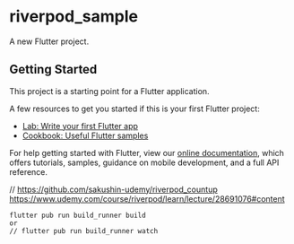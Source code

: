 # riverpod_sample

A new Flutter project.

## Getting Started

This project is a starting point for a Flutter application.

A few resources to get you started if this is your first Flutter project:

- [Lab: Write your first Flutter app](https://flutter.dev/docs/get-started/codelab)
- [Cookbook: Useful Flutter samples](https://flutter.dev/docs/cookbook)

For help getting started with Flutter, view our
[online documentation](https://flutter.dev/docs), which offers tutorials,
samples, guidance on mobile development, and a full API reference.

// https://github.com/sakushin-udemy/riverpod_countup
https://www.udemy.com/course/riverpod/learn/lecture/28691076#content


```shell
flutter pub run build_runner build
or 
// flutter pub run build_runner watch
```